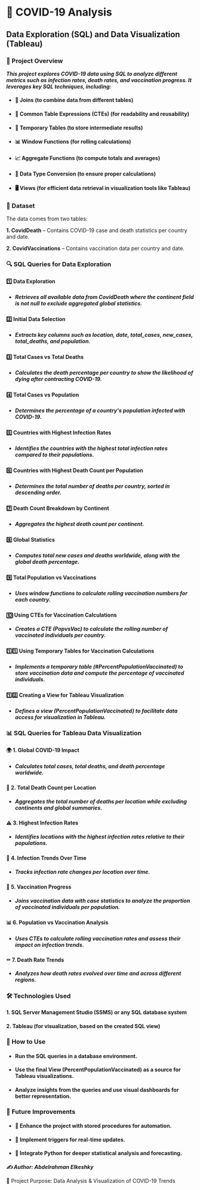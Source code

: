 # 🦠 COVID-19 Analysis 

## Data Exploration (SQL) and Data Visualization (Tableau)

### 📌 Project Overview

***This project explores COVID-19 data using SQL to analyze different metrics such as infection rates, death rates, and vaccination progress. It leverages key SQL techniques, including:***

- #### 🔗 Joins (to combine data from different tables)

- #### 📌 Common Table Expressions (CTEs) (for readability and reusability)

- #### 📂 Temporary Tables (to store intermediate results)

- #### 📊 Window Functions (for rolling calculations)

- #### 📈 Aggregate Functions (to compute totals and averages)

- #### 🔄 Data Type Conversion (to ensure proper calculations)

- #### 🖥️ Views (for efficient data retrieval in visualization tools like Tableau)

### 📑 Dataset

The data comes from two tables:

**1. CovidDeath** – Contains COVID-19 case and death statistics per country and date.

**2. CovidVaccinations** – Contains vaccination data per country and date.

### 🔍 SQL Queries for Data Exploration

#### 1️⃣ Data Exploration

- ##### Retrieves all available data from CovidDeath where the continent field is not null to exclude aggregated global statistics.

#### 2️⃣ Initial Data Selection

- ##### Extracts key columns such as location, date, total_cases, new_cases, total_deaths, and population.

#### 3️⃣ Total Cases vs Total Deaths

- ##### Calculates the death percentage per country to show the likelihood of dying after contracting COVID-19.

#### 4️⃣ Total Cases vs Population

- ##### Determines the percentage of a country's population infected with COVID-19.

#### 5️⃣ Countries with Highest Infection Rates

- ##### Identifies the countries with the highest total infection rates compared to their populations.

#### 6️⃣ Countries with Highest Death Count per Population

- ##### Determines the total number of deaths per country, sorted in descending order.

#### 7️⃣ Death Count Breakdown by Continent

- ##### Aggregates the highest death count per continent.

#### 8️⃣ Global Statistics

- ##### Computes total new cases and deaths worldwide, along with the global death percentage.

#### 9️⃣ Total Population vs Vaccinations

- ##### Uses window functions to calculate rolling vaccination numbers for each country.

#### 🔟 Using CTEs for Vaccination Calculations

- ##### Creates a CTE (PopvsVac) to calculate the rolling number of vaccinated individuals per country.

#### 1️⃣1️⃣ Using Temporary Tables for Vaccination Calculations

- ##### Implements a temporary table (#PercentPopulationVaccinated) to store vaccination data and compute the percentage of vaccinated individuals.

#### 1️⃣2️⃣ Creating a View for Tableau Visualization

- ##### Defines a view (PercentPopulationVaccinated) to facilitate data access for visualization in Tableau.

### 📊 SQL Queries for Tableau Data Visualization

#### 🌍 1. Global COVID-19 Impact

- ##### Calculates total cases, total deaths, and death percentage worldwide.

#### 📍 2. Total Death Count per Location

- ##### Aggregates the total number of deaths per location while excluding continents and global summaries.

#### ⚠️ 3. Highest Infection Rates

- ##### Identifies locations with the highest infection rates relative to their populations.

#### 📆 4. Infection Trends Over Time

- ##### Tracks infection rate changes per location over time.

#### 💉 5. Vaccination Progress

- ##### Joins vaccination data with case statistics to analyze the proportion of vaccinated individuals per population.

#### 📊 6. Population vs Vaccination Analysis

- ##### Uses CTEs to calculate rolling vaccination rates and assess their impact on infection trends.

#### ⚰️ 7. Death Rate Trends

- ##### Analyzes how death rates evolved over time and across different regions.

### 🛠️ Technologies Used

#### 1. SQL Server Management Studio (SSMS) or any SQL database system

#### 2. Tableau (for visualization, based on the created SQL view)

### 📝 How to Use

- #### Run the SQL queries in a database environment.

- #### Use the final View (PercentPopulationVaccinated) as a source for Tableau visualizations.

- #### Analyze insights from the queries and use visual dashboards for better representation.

### 🔮 Future Improvements

- #### 🚀 Enhance the project with stored procedures for automation.

- #### 🔄 Implement triggers for real-time updates.

- #### 🧠 Integrate Python for deeper statistical analysis and forecasting.

***✍️ Author: Abdelrahman Elkeshky***

📌 Project Purpose: Data Analysis & Visualization of COVID-19 Trends
